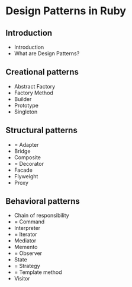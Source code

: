 # Design Patterns in Ruby

## Introduction

* Introduction
* What are Design Patterns?

## Creational patterns

* Abstract Factory
* Factory Method
* Builder
* Prototype
* Singleton

## Structural patterns

* = Adapter
* Bridge
* Composite
* = Decorator
* Facade
* Flyweight
* Proxy

## Behavioral patterns

* Chain of responsibility
* = Command
* Interpreter
* = Iterator
* Mediator
* Memento 
* = Observer 
* State
* = Strategy
* = Template method
* Visitor
